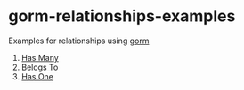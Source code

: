 # gorm-relationships-examples

Examples for relationships using [gorm](https://github.com/go-gorm/gorm)

1. [Has Many](https://github.com/harranali/gorm-relationships-examples/tree/main/has-many)
2. [Belogs To](https://github.com/harranali/gorm-relationships-examples/tree/main/belongs-to)
3. [Has One](https://github.com/harranali/gorm-relationships-examples/tree/main/has-one)
